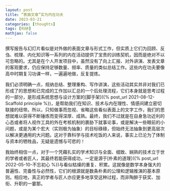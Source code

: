 ```yaml
---
layout: post
title: “表面文章”实为内在功夫
date: 2023-03-21
categories: [thoughts]
tags: [科研]
mathjax: false
---
```


撰写报告与幻灯片看似是对外做的表面文章与形式工作，但实质上它们为回顾、反刍、梳理、内化知识等一系列的内在活动提供了宝贵的训练契机，因而是绝对不以可忽略的。尤其是在个人开发项目中，虽然没有了向上汇报、对外讲演、发表文章的客观要求，仍应保持足够数量、频率、质量的类似总结工作。这些内在功夫要像高中时期复习功课一样，一遍遍地做，反复提炼。

我们必须明确一点，规纳总结、整理重构、写作讲演，这些活动其实并非对我们已形成了的思想和已完成的工作加以汇总的一个后处理流程，它们本身就是思考过程的一部分，是形成系统思想与设计方案的[脚手架]({% post_url 2021-08-12-Scaffold principle %})，是帮助我们在知识、技术与内在理性、情感间建立密切联接的纽带。所以，只知做事而忽视、省略这些看似表面上的文字工作，我们的思想就难以获得不断锤炼而变得深厚、成熟。最终，我们不过就是在自身急功近利的心态或者将人视作工具的外在考核机制的裹胁下就事论事，或是解决一些眼前的小问题，或是为某个宏大（实则极为抽象）的目标碌碌，但始终无法抽象到更高层次以解决更通用的大问题。这对于靠科学与技术吃饭的人来说，事实上已沦为了体制与资本的牺牲品，无疑是遗憾与可悲的！

我始终相信一点，对于一个凭藉扎实的学术知识与全面、细致、娴熟的技术立于世的学者或者匠人，其最终若能获得成功，一定是源于[朴素的道理]({% post_url 2022-05-10-不忘初心 %})与看似枯燥的重复、积累。这就像是数学本身强大的普遍性、完备性与必然性，它们的根源就是数条朴素的公理和逻辑推演的基本原则。相应地，真正的学者与匠人亦应更多地享受这种过程，而非陶醉于获奖、加衔、升职的一霎那。
